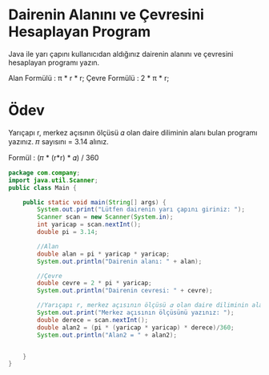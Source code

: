 # Dairenin Alanını ve Çevresini Hesaplayan Program
Java ile yarı çapını kullanıcıdan aldığınız dairenin alanını ve çevresini hesaplayan programı yazın.

Alan Formülü : π * r * r;
Çevre Formülü : 2 * π * r;

# Ödev
Yarıçapı r, merkez açısının ölçüsü 𝛼 olan daire diliminin alanı bulan programı yazınız.
𝜋 sayısını = 3.14 alınız.

Formül : (𝜋 * (r*r) * 𝛼) / 360

```Java
package com.company;
import java.util.Scanner;
public class Main {

    public static void main(String[] args) {
        System.out.print("Lütfen dairenin yarı çapını giriniz: ");
        Scanner scan = new Scanner(System.in);
        int yaricap = scan.nextInt();
        double pi = 3.14;

        //Alan
        double alan = pi * yaricap * yaricap;
        System.out.println("Dairenin alanı: " + alan);

        //Çevre
        double cevre = 2 * pi * yaricap;
        System.out.println("Dairenin cevresi: " + cevre);

        //Yarıçapı r, merkez açısının ölçüsü 𝛼 olan daire diliminin alanı bulan programı yazınız.
        System.out.print("Merkez açısının ölçüsünü yazınız: ");
        double derece = scan.nextInt();
        double alan2 = (pi * (yaricap * yaricap) * derece)/360;
        System.out.println("Alan2 = " + alan2);


    }
}
```
